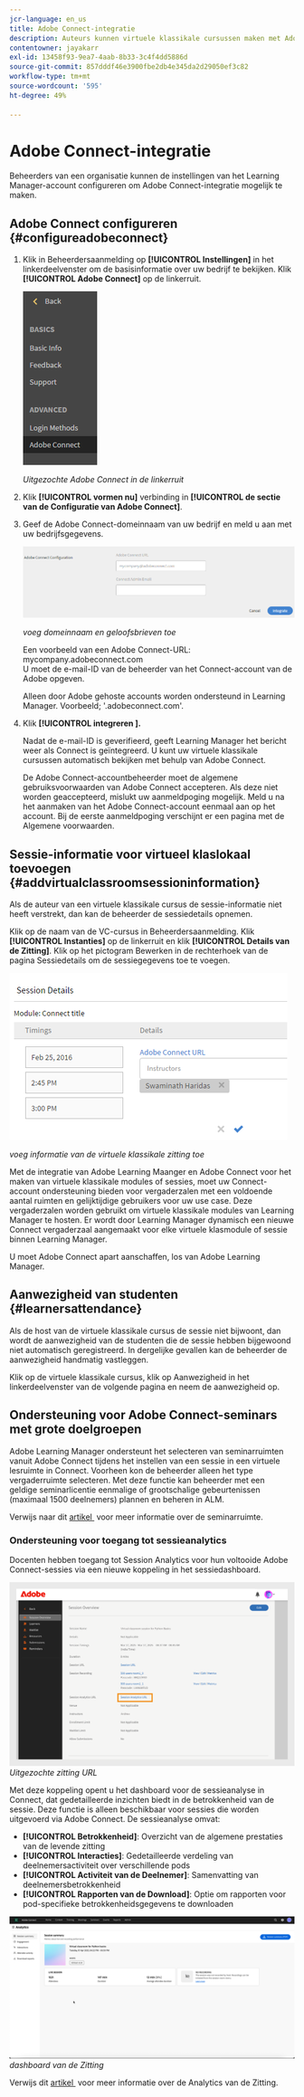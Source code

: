 ```yaml
---
jcr-language: en_us
title: Adobe Connect-integratie
description: Auteurs kunnen virtuele klassikale cursussen maken met Adobe Connect tijdens het maken van cursussen. U moet contact opnemen met de beheerder van uw organisatie om Adobe Connect voor uw Learning Manager-account in te schakelen.
contentowner: jayakarr
exl-id: 13458f93-9ea7-4aab-8b33-3c4f4dd5886d
source-git-commit: 857dddf46e3900fbe2db4e345da2d29050ef3c82
workflow-type: tm+mt
source-wordcount: '595'
ht-degree: 49%

---
```


# Adobe Connect-integratie

Beheerders van een organisatie kunnen de instellingen van het Learning Manager-account configureren om Adobe Connect-integratie mogelijk te maken.

## Adobe Connect configureren {#configureadobeconnect}

1. Klik in Beheerdersaanmelding op **[!UICONTROL Instellingen]** in het linkerdeelvenster om de basisinformatie over uw bedrijf te bekijken. Klik **[!UICONTROL Adobe Connect]** op de linkerruit.

   ![](assets/left-pane.png)

   *Uitgezochte Adobe Connect in de linkerruit*

1. Klik **[!UICONTROL vormen nu]** verbinding in **[!UICONTROL de sectie van de Configuratie van Adobe Connect]**.

   <!--![](assets/configure-now-connect.png)-->

1. Geef de Adobe Connect-domeinnaam van uw bedrijf en meld u aan met uw bedrijfsgegevens.

   ![](assets/adobeconnect-config.png)

   *voeg domeinnaam en geloofsbrieven toe*

   Een voorbeeld van een Adobe Connect-URL: mycompany.adobeconnect.com\
   U moet de e-mail-ID van de beheerder van het Connect-account van de Adobe opgeven.

   Alleen door Adobe gehoste accounts worden ondersteund in Learning Manager. Voorbeeld; &#39;.adobeconnect.com&#39;.

1. Klik **[!UICONTROL integreren &#x200B;].**

   Nadat de e-mail-ID is geverifieerd, geeft Learning Manager het bericht weer als Connect is geïntegreerd. U kunt uw virtuele klassikale cursussen automatisch bekijken met behulp van Adobe Connect.

   De Adobe Connect-accountbeheerder moet de algemene gebruiksvoorwaarden van Adobe Connect accepteren. Als deze niet worden geaccepteerd, mislukt uw aanmeldpoging mogelijk. Meld u na het aanmaken van het Adobe Connect-account eenmaal aan op het account. Bij de eerste aanmeldpoging verschijnt er een pagina met de Algemene voorwaarden.

   <!--![](assets/mail-confirmation.png)-->

## Sessie-informatie voor virtueel klaslokaal toevoegen {#addvirtualclassroomsessioninformation}

Als de auteur van een virtuele klassikale cursus de sessie-informatie niet heeft verstrekt, dan kan de beheerder de sessiedetails opnemen.

Klik op de naam van de VC-cursus in Beheerdersaanmelding. Klik **[!UICONTROL Instanties]** op de linkerruit en klik **[!UICONTROL Details van de Zitting]**.  Klik op het pictogram Bewerken in de rechterhoek van de pagina Sessiedetails om de sessiegegevens toe te voegen.

![](assets/session-creation-admin.png)

*voeg informatie van de virtuele klassikale zitting toe*

Met de integratie van Adobe Learning Maanger en Adobe Connect voor het maken van virtuele klassikale modules of sessies, moet uw Connect-account ondersteuning bieden voor vergaderzalen met een voldoende aantal ruimten en gelijktijdige gebruikers voor uw use case. Deze vergaderzalen worden gebruikt om virtuele klassikale modules van Learning Manager te hosten. Er wordt door Learning Manager dynamisch een nieuwe Connect vergaderzaal aangemaakt voor elke virtuele klasmodule of sessie binnen Learning Manager.

U moet Adobe Connect apart aanschaffen, los van Adobe Learning Manager.

## Aanwezigheid van studenten {#learnersattendance}

Als de host van de virtuele klassikale cursus de sessie niet bijwoont, dan wordt de aanwezigheid van de studenten die de sessie hebben bijgewoond niet automatisch geregistreerd. In dergelijke gevallen kan de beheerder de aanwezigheid handmatig vastleggen.

Klik op de virtuele klassikale cursus, klik op Aanwezigheid in het linkerdeelvenster van de volgende pagina en neem de aanwezigheid op.

## Ondersteuning voor Adobe Connect-seminars met grote doelgroepen

Adobe Learning Manager ondersteunt het selecteren van seminarruimten vanuit Adobe Connect tijdens het instellen van een sessie in een virtuele lesruimte in Connect. Voorheen kon de beheerder alleen het type vergaderruimte selecteren. Met deze functie kan beheerder met een geldige seminarlicentie eenmalige of grootschalige gebeurtenissen (maximaal 1500 deelnemers) plannen en beheren in ALM.

Verwijs naar dit [&#x200B; artikel &#x200B;](https://helpx.adobe.com/nl/adobe-connect/using/creating-seminars.html) voor meer informatie over de seminarruimte.

### Ondersteuning voor toegang tot sessieanalytics

Docenten hebben toegang tot Session Analytics voor hun voltooide Adobe Connect-sessies via een nieuwe koppeling in het sessiedashboard.

![](assets/adobe-connect-session-url.png)
_Uitgezochte zitting URL_

Met deze koppeling opent u het dashboard voor de sessieanalyse in Connect, dat gedetailleerde inzichten biedt in de betrokkenheid van de sessie.
Deze functie is alleen beschikbaar voor sessies die worden uitgevoerd via Adobe Connect. De sessieanalyse omvat:

* **[!UICONTROL Betrokkenheid]**: Overzicht van de algemene prestaties van de levende zitting
* **[!UICONTROL Interacties]**: Gedetailleerde verdeling van deelnemersactiviteit over verschillende pods
* **[!UICONTROL Activiteit van de Deelnemer]**: Samenvatting van deelnemersbetrokkenheid
* **[!UICONTROL Rapporten van de Download]**: Optie om rapporten voor pod-specifieke betrokkenheidsgegevens te downloaden

![](assets/session-dashboard.png)
_dashboard van de Zitting_

Verwijs dit [&#x200B; artikel &#x200B;](https://helpx.adobe.com/in/adobe-connect/using/session-dashboard.html) voor meer informatie over de Analytics van de Zitting.

